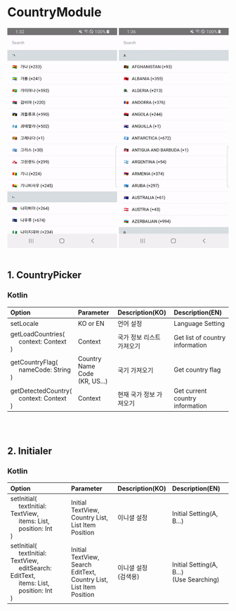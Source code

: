 # CountryModule
<img width="250px" height="500px" src="/sample/ko.gif" /> <img width="250px" height="500px" src="/sample/en.gif" />
<br/>
<br/>



## 1. CountryPicker

### Kotlin

| Option | Parameter | Description(KO) | Description(EN) |
|:----------|:----------|:----------|:----------|
| setLocale | KO or EN | 언어 설정 | Language Setting |
| getLoadCountries(<br/>&nbsp;&nbsp;&nbsp;&nbsp;&nbsp;context: Context<br/>) | Context | 국가 정보 리스트 가져오기 | Get list of country information |
| getCountryFlag(<br/>&nbsp;&nbsp;&nbsp;&nbsp;&nbsp;nameCode: String<br/>) | Country Name Code<br/>(KR, US...) | 국기 가져오기 | Get country flag |
| getDetectedCountry(<br/>&nbsp;&nbsp;&nbsp;&nbsp;&nbsp;context: Context<br/>) | Context | 현재 국가 정보 가져오기 | Get current country information |
<br/>
<br/>



## 2. Initialer

### Kotlin

| Option | Parameter | Description(KO) | Description(EN) |
|:----------|:----------|:----------|:----------|
| setInitial(<br/>&nbsp;&nbsp;&nbsp;&nbsp;&nbsp;textInitial: TextView,<br/>&nbsp;&nbsp;&nbsp;&nbsp;&nbsp;items: List<CountryPickerModel>,<br/>&nbsp;&nbsp;&nbsp;&nbsp;&nbsp;position: Int<br/>) | Initial TextView,<br/>Country List,<br/>List Item Position | 이니셜 설정 | Initial Setting(A, B...) |
| setInitial(<br/>&nbsp;&nbsp;&nbsp;&nbsp;&nbsp;textInitial: TextView,<br/>&nbsp;&nbsp;&nbsp;&nbsp;&nbsp;editSearch: EditText,<br/>&nbsp;&nbsp;&nbsp;&nbsp;&nbsp;items: List<CountryPickerModel>,<br/>&nbsp;&nbsp;&nbsp;&nbsp;&nbsp;position: Int<br/>) | Initial TextView,<br/>Search EditText,<br/>Country List,<br/>List Item Position | 이니셜 설정<br/>(검색용) | Initial Setting(A, B...)<br/>(Use Searching) |
<br/>
<br/>


